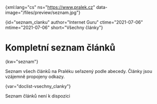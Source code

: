 
{xml:lang="cs" ns="https://www.pralek.cz" data-image="/files/preview/seznam.jpg"}

{id="seznam_clanku" author="Internet Guru" ctime="2021-07-06" mtime="2021-07-06" short="Všechny články"}

# Kompletní seznam článků 

{kw="seznam"}

Seznam všech článků na Praléku seřazený podle abecedy. Články jsou vzájemně propojeny odkazy. 

{var="doclist-vsechny_clanky"}

Seznam článků není k dispozici

